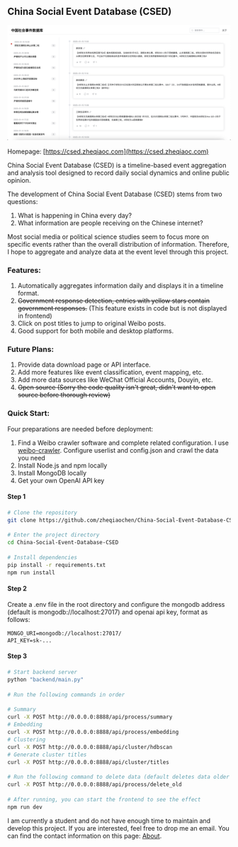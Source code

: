 ## China Social Event Database (CSED)

![preview](/preview.png)

Homepage: [https://csed.zheqiaoc.com](https://csed.zheqiaoc.com)

China Social Event Database (CSED) is a timeline-based event aggregation and analysis tool designed to record daily social dynamics and online public opinion.

The development of China Social Event Database (CSED) stems from two questions:
1. What is happening in China every day?
2. What information are people receiving on the Chinese internet?

Most social media or political science studies seem to focus more on specific events rather than the overall distribution of information. Therefore, I hope to aggregate and analyze data at the event level through this project.

### Features:

1. Automatically aggregates information daily and displays it in a timeline format.
2. ~~Government response detection, entries with yellow stars contain government responses.~~ (This feature exists in code but is not displayed in frontend)
3. Click on post titles to jump to original Weibo posts.
4. Good support for both mobile and desktop platforms.

### Future Plans:

1. Provide data download page or API interface.
2. Add more features like event classification, event mapping, etc.
3. Add more data sources like WeChat Official Accounts, Douyin, etc.
4. ~~Open source (Sorry the code quality isn't great, didn't want to open source before thorough review)~~

### Quick Start:

Four preparations are needed before deployment:
1. Find a Weibo crawler software and complete related configuration. I use [weibo-crawler](https://github.com/dataabc/weibo-crawler). Configure userlist and config.json and crawl the data you need
2. Install Node.js and npm locally
3. Install MongoDB locally
4. Get your own OpenAI API key

#### Step 1
```bash
# Clone the repository
git clone https://github.com/zheqiaochen/China-Social-Event-Database-CSED.git

# Enter the project directory
cd China-Social-Event-Database-CSED

# Install dependencies
pip install -r requirements.txt
npm run install
```

#### Step 2
Create a .env file in the root directory and configure the mongodb address (default is mongodb://localhost:27017) and openai api key, format as follows:

```
MONGO_URI=mongodb://localhost:27017/
API_KEY=sk-...
```

#### Step 3
```bash
# Start backend server
python "backend/main.py"

# Run the following commands in order

# Summary
curl -X POST http://0.0.0.0:8888/api/process/summary
# Embedding
curl -X POST http://0.0.0.0:8888/api/process/embedding
# Clustering
curl -X POST http://0.0.0.0:8888/api/cluster/hdbscan
# Generate cluster titles
curl -X POST http://0.0.0.0:8888/api/cluster/titles

# Run the following command to delete data (default deletes data older than 7 days that failed to be clustered)
curl -X POST http://0.0.0.0:8888/api/process/delete_old

# After running, you can start the frontend to see the effect
npm run dev
```

I am currently a student and do not have enough time to maintain and develop this project. If you are interested, feel free to drop me an email. You can find the contact information on this page: [About](https://zheqiaoc.com/about/).

